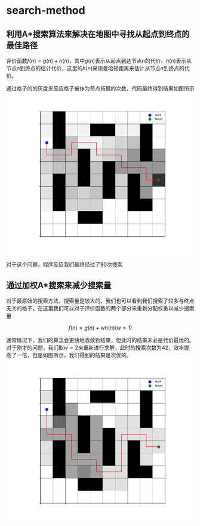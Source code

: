 # search-method

## 利用A*搜索算法来解决在地图中寻找从起点到终点的最佳路径
评价函数$`f(n) = g(n) + h(n)`$，其中$`g(n)`$表示从起点到达节点$`n`$的代价，$`h(n)`$表示从节点$`n`$到终点的估计代价，这里的$`h(n)`$采用曼哈顿距离来估计从节点$`n`$到终点的代价。

通过格子的的灰度来反应格子被作为节点拓展的次数，代码最终得到结果如图所示
![地图最佳路径](./image/Figure_1.png)

对于这个问题，程序反应我们最终经过了$`90`$次搜索

## 通过加权A*搜索来减少搜索量
对于最原始的搜索方法，搜索量是较大的，我们也可以看到我们搜索了较多与终点无关的格子，在这里我们可以对于评价函数的两个部分来重新分配权重以减少搜索量
```math
    f(n) = g(n) + wh(n) (w > 1)
```
通常情况下，我们的算法会更快地收敛到结果，但此时的结果未必是代价最优的。对于刚才的问题，我们取$`w = 2`$来重新进行求解，此时的搜索次数为$`42`$，效率提高了一倍，但是如图所示，我们得到的结果是次优的。
![$w = 2$时所重新获得的路径图](./image/Figure_2.png)
